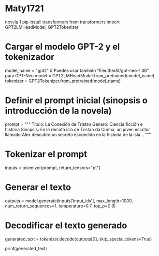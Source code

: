 # Maty1721
novela 1
pip install transformers
from transformers import GPT2LMHeadModel, GPT2Tokenizer

# Cargar el modelo GPT-2 y el tokenizador
model_name = "gpt2"  # Puedes usar también "EleutherAI/gpt-neo-1.3B" para GPT-Neo
model = GPT2LMHeadModel.from_pretrained(model_name)
tokenizer = GPT2Tokenizer.from_pretrained(model_name)

# Definir el prompt inicial (sinopsis o introducción de la novela)
prompt = """
Título: La Conexión de Tristan
Género: Ciencia ficción e historia
Sinopsis: En la remota isla de Tristan da Cunha, un joven escritor llamado Alex descubre un secreto escondido en la historia de la isla...
"""

# Tokenizar el prompt
inputs = tokenizer(prompt, return_tensors="pt")

# Generar el texto
outputs = model.generate(inputs['input_ids'], max_length=1000, num_return_sequences=1, temperature=0.7, top_p=0.9)

# Decodificar el texto generado
generated_text = tokenizer.decode(outputs[0], skip_special_tokens=True)

print(generated_text)
